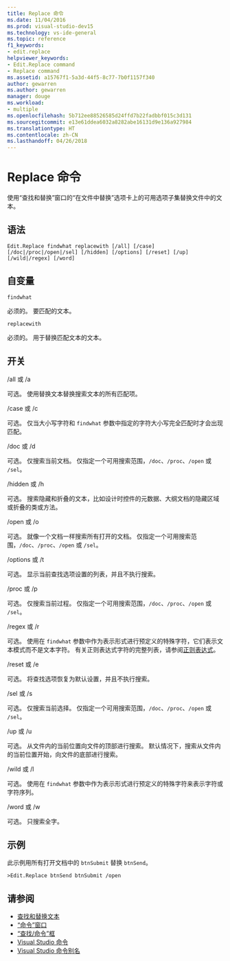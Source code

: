 ```yaml
---
title: Replace 命令
ms.date: 11/04/2016
ms.prod: visual-studio-dev15
ms.technology: vs-ide-general
ms.topic: reference
f1_keywords:
- edit.replace
helpviewer_keywords:
- Edit.Replace command
- Replace command
ms.assetid: a15767f1-5a3d-44f5-8c77-7b0f1157f340
author: gewarren
ms.author: gewarren
manager: douge
ms.workload:
- multiple
ms.openlocfilehash: 5b712ee88526585d24ffd7b22fadbbf015c3d131
ms.sourcegitcommit: e13e61ddea6032a8282abe16131d9e136a927984
ms.translationtype: HT
ms.contentlocale: zh-CN
ms.lasthandoff: 04/26/2018
---
```

# <a name="replace-command"></a>Replace 命令
使用“查找和替换”窗口的“在文件中替换”选项卡上的可用选项子集替换文件中的文本。

## <a name="syntax"></a>语法

```
Edit.Replace findwhat replacewith [/all] [/case]
[/doc|/proc|/open|/sel] [/hidden] [/options] [/reset] [/up]
[/wild|/regex] [/word]
```

## <a name="arguments"></a>自变量
 `findwhat`

 必须的。 要匹配的文本。

 `replacewith`

 必须的。 用于替换匹配文本的文本。

## <a name="switches"></a>开关
 /all 或 /a

 可选。 使用替换文本替换搜索文本的所有匹配项。

 /case 或 /c

 可选。 仅当大小写字符和 `findwhat` 参数中指定的字符大小写完全匹配时才会出现匹配。

 /doc 或 /d

 可选。 仅搜索当前文档。 仅指定一个可用搜索范围，`/doc`、`/proc`、`/open` 或 `/sel`。

 /hidden 或 /h

 可选。 搜索隐藏和折叠的文本，比如设计时控件的元数据、大纲文档的隐藏区域或折叠的类或方法。

 /open 或 /o

 可选。 就像一个文档一样搜索所有打开的文档。 仅指定一个可用搜索范围，`/doc`、`/proc`、`/open` 或 `/sel`。

 /options 或 /t

 可选。 显示当前查找选项设置的列表，并且不执行搜索。

 /proc 或 /p

 可选。 仅搜索当前过程。 仅指定一个可用搜索范围，`/doc`、`/proc`、`/open` 或 `/sel`。

 /regex 或 /r

 可选。 使用在 `findwhat` 参数中作为表示形式进行预定义的特殊字符，它们表示文本模式而不是文本字符。 有关正则表达式字符的完整列表，请参阅[正则表达式](../../ide/using-regular-expressions-in-visual-studio.md)。

 /reset 或 /e

 可选。 将查找选项恢复为默认设置，并且不执行搜索。

 /sel 或 /s

 可选。 仅搜索当前选择。 仅指定一个可用搜索范围，`/doc`、`/proc`、`/open` 或 `/sel`。

 /up 或 /u

 可选。 从文件内的当前位置向文件的顶部进行搜索。 默认情况下，搜索从文件内的当前位置开始，向文件的底部进行搜索。

 /wild 或 /l

 可选。 使用在 `findwhat` 参数中作为表示形式进行预定义的特殊字符来表示字符或字符序列。

 /word 或 /w

 可选。 只搜索全字。

## <a name="example"></a>示例
 此示例用所有打开文档中的 `btnSubmit` 替换 `btnSend`。

```
>Edit.Replace btnSend btnSubmit /open
```

## <a name="see-also"></a>请参阅

- [查找和替换文本](../../ide/finding-and-replacing-text.md)
- [“命令”窗口](../../ide/reference/command-window.md)
- [“查找/命令”框](../../ide/find-command-box.md)
- [Visual Studio 命令](../../ide/reference/visual-studio-commands.md)
- [Visual Studio 命令别名](../../ide/reference/visual-studio-command-aliases.md)
